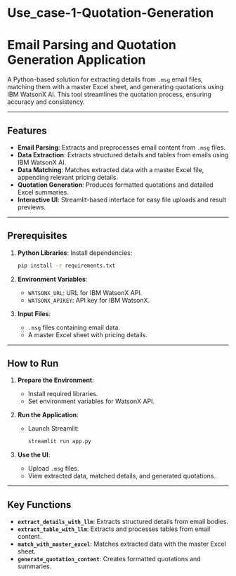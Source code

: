 # Use_case-1-Quotation-Generation

# Email Parsing and Quotation Generation Application

A Python-based solution for extracting details from `.msg` email files, matching them with a master Excel sheet, and generating quotations using IBM WatsonX AI. This tool streamlines the quotation process, ensuring accuracy and consistency.

---

## Features

- **Email Parsing**: Extracts and preprocesses email content from `.msg` files.
- **Data Extraction**: Extracts structured details and tables from emails using IBM WatsonX AI.
- **Data Matching**: Matches extracted data with a master Excel file, appending relevant pricing details.
- **Quotation Generation**: Produces formatted quotations and detailed Excel summaries.
- **Interactive UI**: Streamlit-based interface for easy file uploads and result previews.

---

## Prerequisites

1. **Python Libraries**:
   Install dependencies:
   ```bash
   pip install -r requirements.txt
   ```

2. **Environment Variables**:
   - `WATSONX_URL`: URL for IBM WatsonX API.
   - `WATSONX_APIKEY`: API key for IBM WatsonX.

3. **Input Files**:
   - `.msg` files containing email data.
   - A master Excel sheet with pricing details.

---

## How to Run

1. **Prepare the Environment**:
   - Install required libraries.
   - Set environment variables for WatsonX API.

2. **Run the Application**:
   - Launch Streamlit:
     ```bash
     streamlit run app.py
     ```

3. **Use the UI**:
   - Upload `.msg` files.
   - View extracted data, matched details, and generated quotations.

---

## Key Functions

- **`extract_details_with_llm`**: Extracts structured details from email bodies.
- **`extract_table_with_llm`**: Extracts and processes tables from email content.
- **`match_with_master_excel`**: Matches extracted data with the master Excel sheet.
- **`generate_quotation_content`**: Creates formatted quotations and summaries.





